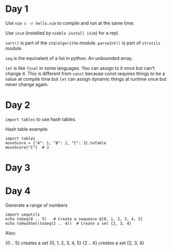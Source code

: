# Day 1

Use `nim c -r hello.nim` to compile and run at the same time.

Use `inim` (installed by `nimble install inim`) for a repl.

`sort()` is part of the `std/algorithm` module. 
`parseInt()` is part of `strutils` module.

`seq` is the equivalent of a list in python. An unbounded array.

`let` is like `final` in some languages. You can assign to it once but can't change it. This is different from `const` because const requires things to be a value at compile time but `let` can assign dynamic things at runtime once but never change again.

# Day 2

`import tables` to use hash tables.

Hash table example:

```
import tables
moveScore = {"A": 1, "B": 2, "C": 3}.toTable
moveScore["C"]  # 3
```

# Day 3


# Day 4


Generate a range of numbers
```
import sequtils
echo toSeq(0 .. 5)   # Create a sequence @[0, 1, 2, 3, 4, 5]
echo toHashSet(toSeq(2 .. 4))  # Create a set {2, 3, 4}
```

Also: 

{0 .. 5} creates a set {0, 1, 2, 3, 4, 5}
{2 .. 4} creates a set {2, 3, 4}
